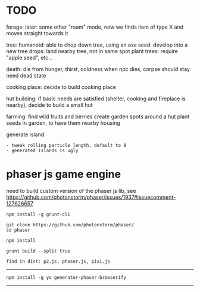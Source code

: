 
# TODO


forage:
    later: some other "roam" mode, now we finds item of
        type X and moves straight towards it

    

tree:
    humanoid: able to chop down tree, using an axe
    seed: develop into a new tree
    drops: land nearby tree, not in same spot
    plant trees: require "apple seed", etc...


death:
    die from hunger, thirst, coldness
    when npc dies, corpse should stay. need dead state



cooking place:
    decide to build cooking place

    
hut building:
    if basic needs are satisfied (shelter, cooking and fireplace is nearby),
        decide to build a small hut
       
    

farming:
    find wild fruits and berries
    create garden spots around a hut
    plant seeds in garden, to have them nearby housing





generate island:

    - tweak rolling particle length, default to 8
    - generated islands is ugly



# phaser js game engine

need to build custom version of the phaser js lib, see https://github.com/photonstorm/phaser/issues/1937#issuecomment-127626657


    npm install -g grunt-cli

    git clone https://github.com/photonstorm/phaser/
    cd phaser

    npm install

    grunt build --split true

    find in dist: p2.js, phaser.js, pixi.js
----

    npm install -g yo generator-phaser-browserify
---
